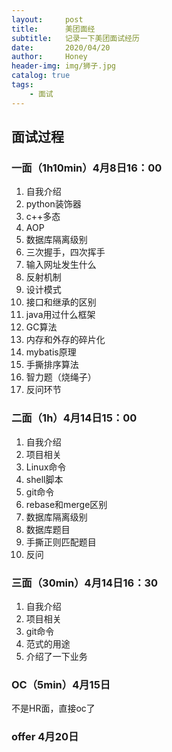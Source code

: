 ```yaml
---
layout:     post
title:      美团面经
subtitle:   记录一下美团面试经历
date:       2020/04/20
author:     Honey				
header-img: img/狮子.jpg
catalog: true 						
tags:
    - 面试
---
```


## 面试过程

### 一面（1h10min）4月8日16：00

1. 自我介绍
2. python装饰器
3. c++多态
4. AOP
5. 数据库隔离级别
6. 三次握手，四次挥手
7. 输入网址发生什么
8. 反射机制
9. 设计模式
10. 接口和继承的区别
11. java用过什么框架
12. GC算法
13. 内存和外存的碎片化
14. mybatis原理
15. 手撕排序算法
16. 智力题（烧绳子）
17. 反问环节

### 二面（1h）4月14日15：00

1. 自我介绍
2. 项目相关
3. Linux命令
4. shell脚本
5. git命令
6. rebase和merge区别
7. 数据库隔离级别
8. 数据库题目
9. 手撕正则匹配题目
10. 反问

### 三面（30min）4月14日16：30

1. 自我介绍
2. 项目相关
3. git命令
4. 范式的用途
5. 介绍了一下业务

### OC（5min）4月15日

不是HR面，直接oc了

### offer 4月20日